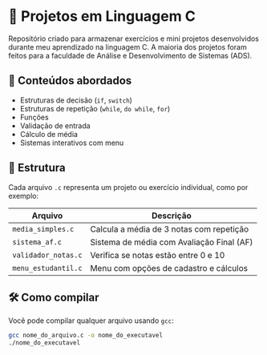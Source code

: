 # 📘 Projetos em Linguagem C

Repositório criado para armazenar exercícios e mini projetos desenvolvidos durante meu aprendizado na linguagem C. A maioria dos projetos foram feitos para a faculdade de Análise e Desenvolvimento de Sistemas (ADS).

## 🧠 Conteúdos abordados

- Estruturas de decisão (`if`, `switch`)
- Estruturas de repetição (`while`, `do while`, `for`)
- Funções
- Validação de entrada
- Cálculo de média
- Sistemas interativos com menu

## 📂 Estrutura

Cada arquivo `.c` representa um projeto ou exercício individual, como por exemplo:

| Arquivo                | Descrição                                      |
|------------------------|-----------------------------------------------|
| `media_simples.c`      | Calcula a média de 3 notas com repetição       |
| `sistema_af.c`         | Sistema de média com Avaliação Final (AF)     |
| `validador_notas.c`    | Verifica se notas estão entre 0 e 10          |
| `menu_estudantil.c`    | Menu com opções de cadastro e cálculos        |

## 🛠️ Como compilar

Você pode compilar qualquer arquivo usando `gcc`:

```bash
gcc nome_do_arquivo.c -o nome_do_executavel
./nome_do_executavel
